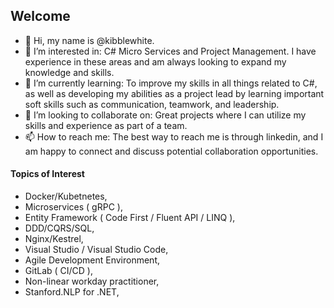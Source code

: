 ## Welcome
- 👋 Hi, my name is @kibblewhite.
- 👀 I’m interested in: C# Micro Services and Project Management. I have experience in these areas and am always looking to expand my knowledge and skills.
- 🌱 I’m currently learning: To improve my skills in all things related to C#, as well as developing my abilities as a project lead by learning important soft skills such as communication, teamwork, and leadership.
- 💞️ I’m looking to collaborate on: Great projects where I can utilize my skills and experience as part of a team.
- 📫 How to reach me: The best way to reach me is through linkedin, and I am happy to connect and discuss potential collaboration opportunities.

<!---
kibblewhite/kibblewhite is a ✨ special ✨ repository because its `README.md` (this file) appears on your GitHub profile.
You can click the Preview link to take a look at your changes.
--->

#### Topics of Interest
- Docker/Kubetnetes, 
- Microservices ( gRPC ),
- Entity Framework ( Code First / Fluent API / LINQ ), 
- DDD/CQRS/SQL, 
- Nginx/Kestrel, 
- Visual Studio / Visual Studio Code, 
- Agile Development Environment, 
- GitLab ( CI/CD ), 
- Non-linear workday practitioner, 
- Stanford.NLP for .NET, 
